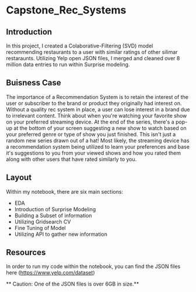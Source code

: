 # Capstone_Rec_Systems

## Introduction
In this project, I created a Colaborative-Filtering (SVD) model recommending restaurants to a user with similar ratings of other silimar restaraunts. Utilizing Yelp open JSON files, I merged and cleaned over 8 million data entries to run within Surprise modeling.

## Buisness Case
The importance of a Recommendation System is to retain the interest of the user or subscriber to the brand or product they originally had interest on. Without a quality rec system in place, a user can lose interest in a brand due to irrelevant content. Think about when you're watching your favorite show on your preferred streaming device. At the end of the series, there's a pop-up at the bottom of your screen suggesting a new show to watch based on your preferred genre or type of show you just finished. This isn't just a random new series drawn out of a hat! Most likely, the streaming device has a recommendation system being utilized to learn your preferences and base it's suggestions to you from your viewed shows and how you rated them along with other users that have rated similarly to you.

## Layout
Within my notebook, there are six main sections:
* EDA
* Introduction of Surprise Modeling
* Building a Subset of information
* Utilizing Gridsearch CV
* Fine Tuning of Model
* Utilizing API to gather new information

## Resources

In order to run my code within the notebook, you can find the JSON files here (https://www.yelp.com/dataset)

** Caution: One of the JSON files is over 6GB in size.**

